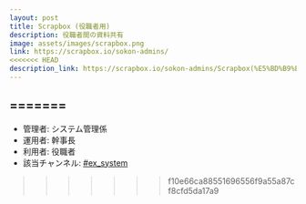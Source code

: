 ```yaml
---
layout: post
title: Scrapbox (役職者用)
description: 役職者間の資料共有
image: assets/images/scrapbox.png
link: https://scrapbox.io/sokon-admins/
<<<<<<< HEAD
description_link: https://scrapbox.io/sokon-admins/Scrapbox(%E5%BD%B9%E8%81%B7%E8%80%85%E7%94%A8)
---
```

=======
---

- 管理者: システム管理係
- 運用者: 幹事長
- 利用者: 役職者
- 該当チャンネル: [#ex_system](https://sokon.slack.com/messages/C4KPRMYSU/)
>>>>>>> f10e66ca88551696556f9a55a87cf8cfd5da17a9
